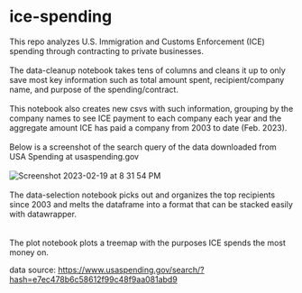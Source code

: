 # ice-spending
This repo analyzes U.S. Immigration and Customs Enforcement (ICE) spending through contracting to private businesses. 
<br><br>
The data-cleanup notebook takes tens of columns and cleans it up to only save most key information such as total amount spent, recipient/company name, and purpose of the spending/contract.
<br><br>
This notebook also creates new csvs with such information, grouping by the company names to see ICE payment to each company each year and the aggregate amount ICE has paid a company from 2003 to date (Feb. 2023).
<br><br>
Below is a screenshot of the search query of the data downloaded from USA Spending at usaspending.gov
<br><br>
![Screenshot 2023-02-19 at 8 31 54 PM](https://user-images.githubusercontent.com/116761533/219989667-4425bd90-d1f0-429a-8732-e9632ada1ee1.png)
<br><br>
The data-selection notebook picks out and organizes the top recipients since 2003 and melts the dataframe into a format that can be stacked easily with datawrapper.
<br><br><br>
The plot notebook plots a treemap with the purposes ICE spends the most money on.


data source: https://www.usaspending.gov/search/?hash=e7ec478b6c58612f99c48f9aa081abd9 

